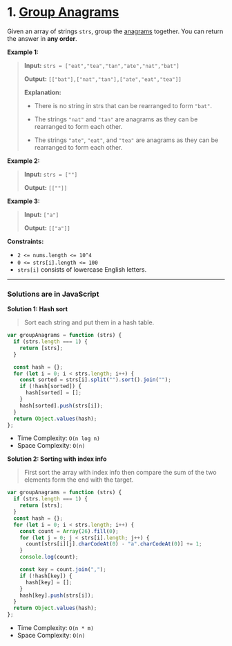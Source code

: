 # 1. [Group Anagrams](https://leetcode.com/problems/group-anagrams/description/)

Given an array of strings `strs`, group the [anagrams](## "An anagram is a word or phrase formed by rearranging the letters of a different word or phrase, using all the original letters exactly once.") together. You can return the answer in **any order**.

**Example 1:**

> **Input:** `strs = ["eat","tea","tan","ate","nat","bat"]`
>
> **Output:** `[["bat"],["nat","tan"],["ate","eat","tea"]]`
>
> **Explanation:**
>
> - There is no string in strs that can be rearranged to form `"bat"`.
>
> - The strings `"nat"` and `"tan"` are anagrams as they can be rearranged to form each other.
>
> - The strings `"ate"`, `"eat"`, and `"tea"` are anagrams as they can be rearranged to form each other.

**Example 2:**

> **Input:** `strs = [""]`
>
> **Output:** `[[""]]`

**Example 3:**

> **Input:** `["a"]`
>
> **Output:** `[["a"]]`

**Constraints:**

- `2 <= nums.length <= 10^4`
- `0 <= strs[i].length <= 100`
- `strs[i]` consists of lowercase English letters.

---

### Solutions are in JavaScript

**Solution 1: Hash sort**

> Sort each string and put them in a hash table.

```js
var groupAnagrams = function (strs) {
  if (strs.length === 1) {
    return [strs];
  }

  const hash = {};
  for (let i = 0; i < strs.length; i++) {
    const sorted = strs[i].split("").sort().join("");
    if (!hash[sorted]) {
      hash[sorted] = [];
    }
    hash[sorted].push(strs[i]);
  }
  return Object.values(hash);
};
```

- Time Complexity: `O(n log n)`
- Space Complexity: `O(n)`

**Solution 2: Sorting with index info**

> First sort the array with index info then compare the sum of the two elements form the end with the target.

```js
var groupAnagrams = function (strs) {
  if (strs.length === 1) {
    return [strs];
  }
  const hash = {};
  for (let i = 0; i < strs.length; i++) {
    const count = Array(26).fill(0);
    for (let j = 0; j < strs[i].length; j++) {
      count[strs[i][j].charCodeAt(0) - "a".charCodeAt(0)] += 1;
    }
    console.log(count);

    const key = count.join(",");
    if (!hash[key]) {
      hash[key] = [];
    }
    hash[key].push(strs[i]);
  }
  return Object.values(hash);
};
```

- Time Complexity: `O(n * m)`
- Space Complexity: `O(n)`
